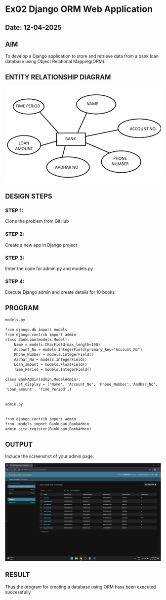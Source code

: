 # Ex02 Django ORM Web Application
## Date: 12-04-2025

## AIM
To develop a Django application to store and retrieve data from a bank loan database using Object Relational Mapping(ORM).

## ENTITY RELATIONSHIP DIAGRAM

![Alt text](<Screenshot (3).png>)

## DESIGN STEPS

### STEP 1:
Clone the problem from GitHub

### STEP 2:
Create a new app in Django project

### STEP 3:
Enter the code for admin.py and models.py

### STEP 4:
Execute Django admin and create details for 10 books

## PROGRAM
```
models.py

from django.db import models
from django.contrib import admin
class BankLoan(models.Model):
    Name = models.CharField(max_length=100)
    Account_No = models.IntegerField(primary_key="Account_No")
    Phone_Number = models.IntegerField()
    Aadhar_No = models.IntegerField()
    Loan_amount = models.FloatField()
    Time_Period = models.IntegerField()
     
class BankAdmin(admin.ModelAdmin):
    list_display = ('Name', 'Account_No', 'Phone_Number','Aadhar_No', 'Loan_amount', 'Time_Period',)


admin.py


from django.contrib import admin
from .models import BankLoan,BankAdmin 
admin.site.register(BankLoan,BankAdmin)

```


## OUTPUT

Include the screenshot of your admin page.

![Alt text](<Screenshot (2).png>)


## RESULT
Thus the program for creating a database using ORM hass been executed successfully
